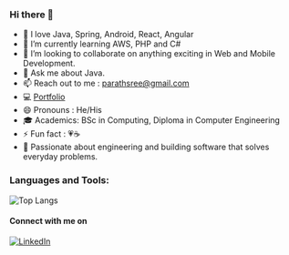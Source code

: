 ### Hi there 👋

<!--
**sreekrishnanparath/sreekrishnanparath** is a ✨ _special_ ✨ repository because its `README.md` (this file) appears on your GitHub profile. -->



- 🔭 I love Java, Spring, Android, React, Angular
- 🌱 I’m currently learning AWS, PHP and C#
- 👯 I’m looking to collaborate on anything exciting in Web and Mobile Development. 
- 💬 Ask me about Java.
- 📫 Reach out to me : <parathsree@gmail.com>
- :computer: [Portfolio](https://sreeparath.netlify.app/)
- 😄 Pronouns  : He/His
- :mortar_board: Academics: BSc in Computing, Diploma in Computer Engineering  
- ⚡ Fun fact  : :heartpulse::coffee:
- :raising_hand: Passionate about engineering and building software that solves everyday problems.

 

<h3 align="left">Languages and Tools:</h3>

![Top Langs](https://github-readme-stats.vercel.app/api/top-langs/?username=sreekrishnanparath&layout=compact&langs_count=8https://github.com/anuraghazra/github-readme-stats)


<h4 align="left"> Connect with me on </h4>

[![LinkedIn][2.2]][2]

<!-- Icons -->

[2.2]: https://raw.githubusercontent.com/MartinHeinz/MartinHeinz/master/linkedin-3-16.png (LinkedIn icon without padding)

<!-- Links to your social media accounts -->
[2]: https://www.linkedin.com/in/sreekrishnan--r/
